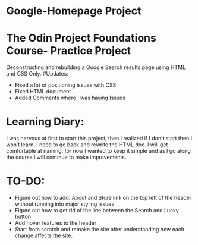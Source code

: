 # Google-Homepage Project

# The Odin Project Foundations Course- Practice Project

Deconstructing and rebuilding a Google Search results page using HTML and CSS Only. #Updates:

- Fixed a lot of positioning issues with CSS
- Fixed HTML document
- Added Comments where I was having Issues

# Learning Diary:

I was nervous at first to start this project, then I realized if I don’t start then I won’t learn.
I need to go back and rewrite the HTML doc.
I will get comfortable at naming, for now I wanted to keep it simple and as I go along the course I will continue to make improvements.

# TO-DO:

- Figure out how to add: About and Store link on the top left of the header without running into major styling issues
- Figure out how to get rid of the line between the Search and Lucky button
- Add hover features to the header
- Start from scratch and remake the site after understanding how each change affects the site.
